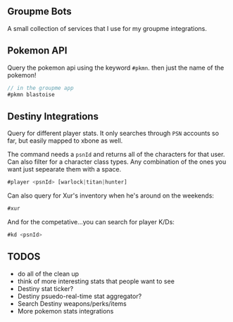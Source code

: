 Groupme Bots
------------

A small collection of services that I use for my groupme integrations.

Pokemon API
-----------

Query the pokemon api using the keyword `#pkmn`. then just the name of the pokemon!

```javascript
// in the groupme app
#pkmn blastoise
```

Destiny Integrations
--------------------

Query for different player stats. It only searches through `PSN` accounts so far, but easily mapped to xbone as well. 

The command needs a `psnId` and returns all of the characters for that user. Can also filter for a character class types. Any combination of the ones you want just sepearate them with a space.

```javascript
#player <psnId> [warlock|titan|hunter]
```

Can also query for Xur's inventory when he's around on the weekends:

```javascript
#xur
```

And for the competative...you can search for player K/Ds:

```javascript
#kd <psnId>
```

TODOS
-----

- do all of the clean up
- think of more interesting stats that people want to see
- Destiny stat ticker?
- Destiny psuedo-real-time stat aggregator?
- Search Destiny weapons/perks/items
- More pokemon stats integrations

